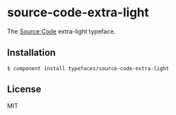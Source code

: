 # source-code-extra-light
  
  The [Source Code](https://typekit.com/fonts/source-sans-pro) extra-light typeface.

## Installation

    $ component install typefaces/source-code-extra-light

## License

  MIT
